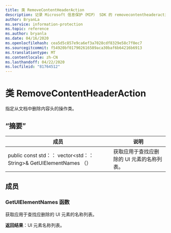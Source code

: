 ```yaml
---
title: 类 RemoveContentHeaderAction
description: 记录 Microsoft 信息保护（MIP） SDK 的 removecontentheaderaction：：未定义的类。
author: BryanLa
ms.service: information-protection
ms.topic: reference
ms.author: bryanla
ms.date: 04/16/2020
ms.openlocfilehash: cea5d5c857e9ca6ef3a7028cdf8329e58c7f0ec7
ms.sourcegitcommit: f54920bf017902616589aca30baf6b64216b6913
ms.translationtype: MT
ms.contentlocale: zh-CN
ms.lasthandoff: 04/22/2020
ms.locfileid: "81764512"
---
```

# <a name="class-removecontentheaderaction"></a>类 RemoveContentHeaderAction 
指定从文档中删除内容头的操作类。
  
## <a name="summary"></a>“摘要”
 成员                        | 说明                                
--------------------------------|---------------------------------------------
public const std：： vector\<std：： String\>& GetUIElementNames （）  |  获取应用于查找应删除的 UI 元素的名称列表。
  
## <a name="members"></a>成员
  
### <a name="getuielementnames-function"></a>GetUIElementNames 函数
获取应用于查找应删除的 UI 元素的名称列表。

  
**返回结果**：UI 元素名称列表。
